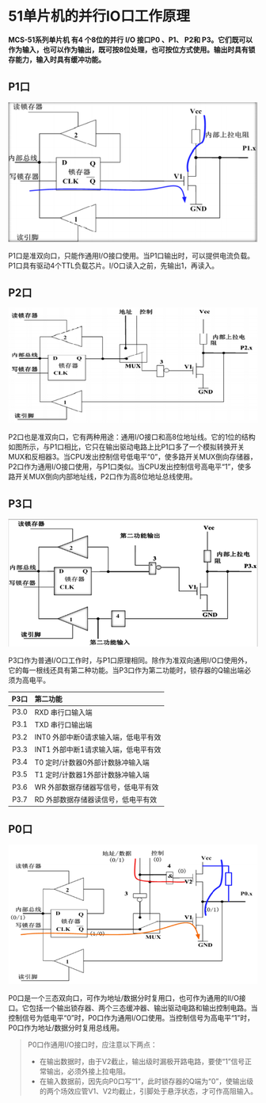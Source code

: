 # 51单片机的并行IO口工作原理

**MCS-51系列单片机 有4 个8位的并行 I/O 接口P0 、P1、 P2和 P3。它们既可以作为输入，也可以作为输出，既可按8位处理，也可按位方式使用。输出时具有锁存能力，输入时具有缓冲功能。**



## P1口

![image](.\src\2_img_p1.png)

P1口是准双向口，只能作通用I/O接口使用。当P1口输出时，可以提供电流负载。P1口具有驱动4个TTL负载芯片。I/O口读入之前，先输出1，再读入。

## P2口

![image](.\src\2_img_p2.png)

P2口也是准双向口，它有两种用途：通用I/O接口和高8位地址线。它的1位的结构如图所示，与P1口相比，它只在输出驱动电路上比P1口多了一个模拟转换开关MUX和反相器3。当CPU发出控制信号低电平“0”，使多路开关MUX倒向存储器，P2口作为通用I/O接口使用，与P1口类似。当CPU发出控制信号高电平“1”，使多路开关MUX倒向内部地址线，P2口作为高8位地址总线使用。

## P3口

![image](.\src\2_img_p3.png)

P3口作为普通I/O口工作时，与P1口原理相同。除作为准双向通用I/O口使用外，它的每一根线还具有第二种功能。当P3口作为第二功能时，锁存器的Q输出端必须为高电平。

| P3口 | 第二功能                             |
| :--: | :----------------------------------- |
| P3.0 | RXD 串行口输入端                     |
| P3.1 | TXD 串行口输出端                     |
| P3.2 | INT0 外部中断0请求输入端，低电平有效 |
| P3.3 | INT1 外部中断1请求输入端，低电平有效 |
| P3.4 | T0 定时/计数器0外部计数脉冲输入端    |
| P3.5 | T1 定时/计数器1外部计数脉冲输入端    |
| P3.6 | WR 外部数据存储器写信号，低电平有效  |
| P3.7 | RD 外部数据存储器读信号，低电平有效  |

## P0口

![image](.\src\2_img_p0.png)

P0口是一个三态双向口，可作为地址/数据分时复用口，也可作为通用的II/O接口。它包括一个输出锁存器、两个三态缓冲器、输出驱动电路和输出控制电路。当控制信号为低电平“0”时，P0口作为通用I/O口使用。当控制信号为高电平“1”时，P0口作为地址/数据分时复用总线用。

> P0口作通用I/O接口时，应注意以下两点：
>
> - 在输出数据时，由于V2截止，输出级时漏极开路电路，要使“1”信号正常输出，必须外接上拉电阻。
> - 在输入数据前，因先向P0口写“1”，此时锁存器的Q端为“0”，使输出级的两个场效应管V1、V2均截止，引脚处于悬浮状态，才可作高阻输入。

